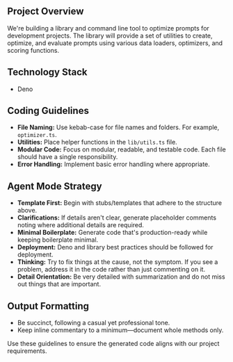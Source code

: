 ## Project Overview

We're building a library and command line tool to optimize prompts for development projects.
The library will provide a set of utilities to create, optimize, and evaluate prompts using various data loaders, optimizers, and scoring functions. 

## Technology Stack

- Deno

## Coding Guidelines

- **File Naming:** Use kebab-case for file names and folders. For example, `optimizer.ts`.
- **Utilities:** Place helper functions in the `lib/utils.ts` file.
- **Modular Code:** Focus on modular, readable, and testable code. Each file should have a single responsibility.
- **Error Handling:** Implement basic error handling where appropriate.

## Agent Mode Strategy

- **Template First:** Begin with stubs/templates that adhere to the structure above.
- **Clarifications:** If details aren't clear, generate placeholder comments noting where additional details are required.
- **Minimal Boilerplate:** Generate code that's production-ready while keeping boilerplate minimal.
- **Deployment:** Deno and library best practices should be followed for deployment.
- **Thinking:** Try to fix things at the cause, not the symptom. If you see a problem, address it in the code rather than just commenting on it.
- **Detail Orientation:** Be very detailed with summarization and do not miss out things that are important.

## Output Formatting

- Be succinct, following a casual yet professional tone.
- Keep inline commentary to a minimum—document whole methods only.

Use these guidelines to ensure the generated code aligns with our project requirements.
